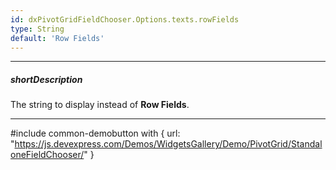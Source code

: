 ```yaml
---
id: dxPivotGridFieldChooser.Options.texts.rowFields
type: String
default: 'Row Fields'
---
```

---
##### shortDescription
The string to display instead of **Row Fields**.

---
#include common-demobutton with {
    url: "https://js.devexpress.com/Demos/WidgetsGallery/Demo/PivotGrid/StandaloneFieldChooser/"
}